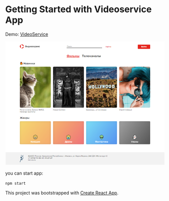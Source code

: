 # Getting Started with Videoservice App

Demo: [VideoService](https://todolist-280a1.web.app/)

![demo](src/assets/images/demo.png)

you can start app:

`
npm start
`

This project was bootstrapped with [Create React App](https://github.com/facebook/create-react-app).


